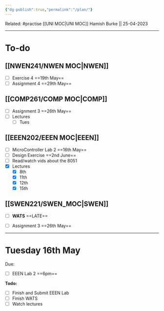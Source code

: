 ```yaml
---
{"dg-publish":true,"permalink":"/plan/"}
---
```


Related: #practise 
[[UNI MOC\|UNI MOC]]
Hamish Burke || 25-04-2023
***

# To-do

## [[NWEN241/NWEN MOC\|NWEN]]

- [ ] Exercise 4 ==19th May==
- [ ] Assignment 4 ==29th May==

## [[COMP261/COMP MOC\|COMP]]

- [ ] Assignment 3 ==26th May==
- [ ] Lectures
	- [ ] Tues

## [[EEEN202/EEEN MOC\|EEEN]]

- [ ] MicroController Lab 2 ==16th May==
- [ ] Design Exercise ==2nd June==
- [ ] Read/watch vids about the 8051
- [x] Lectures
	- [x] 8th
	- [x] 11th
	- [x] 12th
	- [x] 15th

## [[SWEN221/SWEN_MOC\|SWEN]]

- [ ] **WATS** ==LATE==
- [ ] Assignment 3 ==26th May==



***

# Tuesday 16th May

Due: 
- [ ] EEEN Lab 2 ==6pm==


**Todo:**
- [ ] Finish and Submit EEEN Lab
- [ ] Finish WATS
- [ ] Watch lectures
